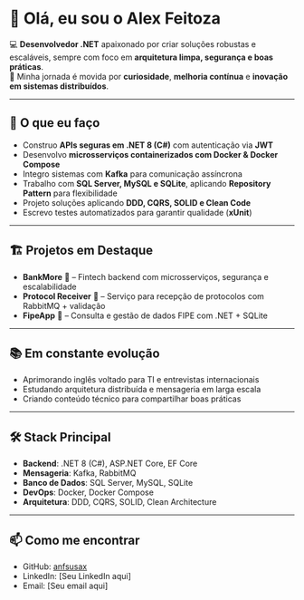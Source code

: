 # 👋 Olá, eu sou o Alex Feitoza  

💻 **Desenvolvedor .NET** apaixonado por criar soluções robustas e escaláveis, sempre com foco em **arquitetura limpa, segurança e boas práticas**.  
🔎 Minha jornada é movida por **curiosidade**, **melhoria contínua** e **inovação em sistemas distribuídos**.  

---

## 🚀 O que eu faço  

- Construo **APIs seguras em .NET 8 (C#)** com autenticação via **JWT**  
- Desenvolvo **microsserviços containerizados com Docker & Docker Compose**  
- Integro sistemas com **Kafka** para comunicação assíncrona  
- Trabalho com **SQL Server, MySQL e SQLite**, aplicando **Repository Pattern** para flexibilidade  
- Projeto soluções aplicando **DDD, CQRS, SOLID e Clean Code**  
- Escrevo testes automatizados para garantir qualidade (**xUnit**)  

---

## 🏗️ Projetos em Destaque  

- **BankMore** 🏦 – Fintech backend com microsserviços, segurança e escalabilidade  
- **Protocol Receiver** 📑 – Serviço para recepção de protocolos com RabbitMQ + validação  
- **FipeApp** 🚗 – Consulta e gestão de dados FIPE com .NET + SQLite  

---

## 📚 Em constante evolução  

- Aprimorando inglês voltado para TI e entrevistas internacionais  
- Estudando arquitetura distribuída e mensageria em larga escala  
- Criando conteúdo técnico para compartilhar boas práticas  

---

## 🛠️ Stack Principal  

- **Backend**: .NET 8 (C#), ASP.NET Core, EF Core  
- **Mensageria**: Kafka, RabbitMQ  
- **Banco de Dados**: SQL Server, MySQL, SQLite  
- **DevOps**: Docker, Docker Compose  
- **Arquitetura**: DDD, CQRS, SOLID, Clean Architecture  

---

## 📫 Como me encontrar  

- GitHub: [anfsusax](https://github.com/anfsusax)  
- LinkedIn: [Seu LinkedIn aqui]  
- Email: [Seu email aqui]  

